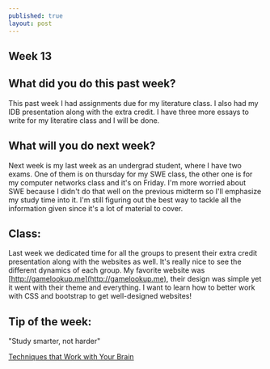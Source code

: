 ```yaml
---
published: true
layout: post
---
```

## Week 13

## What did you do this past week?
This past week I had assignments due for my literature class. I also had my IDB presentation along with the extra credit. I have three more essays to write for my literatire class and I will be done.

## What will you do next week?
Next week is my last week as an undergrad student, where I have two exams. One of them is on thursday for my SWE class, the other one is for my computer networks class and it's on Friday. I'm more worried about SWE because  I didn't do that well on the previous midterm so I'll emphasize my study time into it. I'm still figuring out the best way to tackle all the information given since it's a lot of material to cover.

## Class:
Last week we dedicated time for all the groups to present their extra credit presentation along with the websites as well. It's really nice to see the different dynamics of each group. My favorite website was [http://gamelookup.me](http://gamelookup.me), their design was simple yet it went with their theme and everything. 
I want to learn how to better work with CSS and bootstrap to get well-designed websites!


## Tip of the week:
"Study smarter, not harder"

[Techniques that Work with Your Brain](http://blogs.onlineeducation.touro.edu/study-strategy-guidebook-techniques-work-brain/ "Techniques that Work with Your Brain")
